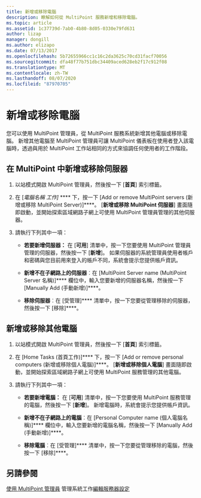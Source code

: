```yaml
---
title: 新增或移除電腦
description: 瞭解如何從 MultiPoint 服務新增和移除電腦。
ms.topic: article
ms.assetid: 1c37739d-7ab0-4b80-8d05-0330e79fd631
author: lizap
manager: dongill
ms.author: elizapo
ms.date: 07/13/2017
ms.openlocfilehash: 5b72655966cc1c16c2da3625c70cd31facf70056
ms.sourcegitcommit: dfa48f77b751dbc34409aced628eb2f17c912f08
ms.translationtype: MT
ms.contentlocale: zh-TW
ms.lasthandoff: 08/07/2020
ms.locfileid: "87970705"
---
```

# <a name="add-or-remove-computers"></a>新增或移除電腦
您可以使用 MultiPoint 管理員，從 MultiPoint 服務系統新增其他電腦或移除電腦。 新增其他電腦至 MultiPoint 管理員可讓 MultiPoint 儀表板在使用者登入該電腦時，透過與用於 MultiPoint 工作站相同的方式來協調任何使用者的工作階段。

## <a name="to-add-or-remove-servers-in-multipoint"></a>在 MultiPoint 中新增或移除伺服器

1.  以站模式開啟 MultiPoint 管理員，然後按一下 [**首頁**] 索引標籤。

2.  在 [*電腦名稱 工作]* **** 下，按一下 [Add or remove MultiPoint servers (新增或移除 MultiPoint Server)]****。 [**新增或移除 MultiPoint 伺服器**] 畫面隨即啟動，並開始探索區域網路子網上可使用 MultiPoint 管理員管理的其他伺服器。

3.  請執行下列其中一項：

    -   **若要新增伺服器：** 在 [**可用**] 清單中，按一下您要使用 MultiPoint 管理員管理的伺服器，然後按一下 [**新增**]。 如果伺服器的系統管理員使用者帳戶和密碼與您目前用來登入的帳戶不同，系統會提示您提供帳戶資訊。

    -   **新增不在子網路上的伺服器**︰在 [MultiPoint Server name (MultiPoint Server 名稱)]**** 欄位中，輸入您要新增的伺服器名稱，然後按一下 [Manually Add (手動新增)]****。

    -   **移除伺服器**︰在 [受管理]**** 清單中，按一下您要從管理移除的伺服器，然後按一下 [移除]****。

## <a name="to-add-or-remove-other-computers"></a>新增或移除其他電腦

1.  以站模式開啟 MultiPoint 管理員，然後按一下 [**首頁**] 索引標籤。

2.  在 [Home Tasks (首頁工作)]**** 下，按一下 [Add or remove personal computers (新增或移除個人電腦)]****。 [**新增或移除個人電腦**] 畫面隨即啟動，並開始探索區域網路子網上可使用 MultiPoint 服務管理的其他電腦。

3.  請執行下列其中一項：

    -   **若要新增電腦：** 在 [**可用**] 清單中，按一下您要使用 MultiPoint 服務管理的電腦，然後按一下 [**新增**]。 新增電腦時，系統會提示您提供帳戶資訊。

    -   **新增不在子網路上的電腦**︰在 [Personal Computer name (個人電腦名稱)]**** 欄位中，輸入您要新增的電腦名稱，然後按一下 [Manually Add (手動新增)]****。

    -   **移除電腦**︰在 [受管理]**** 清單中，按一下您要從管理移除的電腦，然後按一下 [移除]****。

## <a name="see-also"></a>另請參閱
[使用 MultiPoint 管理員](Manage-System-Tasks-Using-MultiPoint-Manager.md) 
 管理系統工作[編輯服務器設定](Edit-Server-Settings.md)